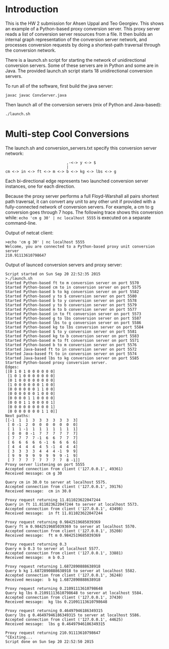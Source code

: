 # Introduction

This is the HW 2 submission for Ahsen Uppal and Teo Georgiev. This
shows an example of a Python-based proxy conversion server. This proxy
server reads a list of conversion server resources from a file. It
then builds an internal graph representation of the conversion server
network, and processes conversion requests by doing a shortest-path
traversal through the conversion network.

There is a launch.sh script for starting the network of unidirectional
conversion servers. Some of these servers are in Python and some are
in Java. The provided launch.sh script starts 18 unidirectional
conversion servers.

To run all of the software, first build the java server:
```
javac javac ConvServer.java
```

Then launch all of the conversion servers (mix of Python and Java-based):
```
./launch.sh
```

# Multi-step Cool Conversions

The launch.sh and conversion_servers.txt specify this conversion
server network:

```
                           ,-<-> y <-> $
                           |
cm <-> in <-> ft <-> m <-> b <-> kg <-> lbs <-> g

```
Each bi-directional edge represents two launched conversion server
instances, one for each direction.

Because the proxy server performs a full Floyd-Warshall all pairs
shortest path traversal, it can convert any unit to any other unit if
provided with a fully-connected network of conversion servers.
For example, a cm to g conversion goes through 7 hops. The following
trace shows this conversion while:
```echo 'cm g 30' | nc localhost 5555``` 
is executed on a separate command-line.

Output of netcat client:
```
>echo 'cm g 30' | nc localhost 5555
Welcome, you are connected to a Python-based proxy unit conversion server
210.91113610798647
```

Output of launced conversion servers and proxy server:
```
Script started on Sun Sep 20 22:52:35 2015
>./launch.sh
Started Python-based ft to m conversion server on port 5570
Started Python-based cm to in conversion server on port 5575
Started Python-based b to kg conversion server on port 5582
Started Python-based y to $ conversion server on port 5580
Started Python-based b to y conversion server on port 5578
Started Python-based y to b conversion server on port 5579
Started Python-based m to b conversion server on port 5577
Started Python-based in to ft conversion server on port 5573
Started Python-based g to lbs conversion server on port 5587
Started Python-based lbs to g conversion server on port 5586
Started Python-based kg to lbs conversion server on port 5584
Started Python-based $ to y conversion server on port 5581
Started Python-based kg to b conversion server on port 5583
Started Python-based m to ft conversion server on port 5571
Started Python-based b to m conversion server on port 5576
Started Java-based ft to in conversion server on port 5572
Started Java-based ft to in conversion server on port 5574
Started Java-based lbs to kg conversion server on port 5585
Started Python-based proxy conversion server.
Edges:
[[0 1 0 1 0 0 0 0 0 0]
 [1 0 1 0 0 0 0 0 0 0]
 [0 1 0 0 0 0 0 0 0 0]
 [1 0 0 0 0 0 0 1 0 0]
 [0 0 0 0 0 0 1 1 0 0]
 [0 0 0 0 0 0 1 0 0 0]
 [0 0 0 0 1 1 0 0 0 0]
 [0 0 0 1 1 0 0 0 0 1]
 [0 0 0 0 0 0 0 0 0 1]
 [0 0 0 0 0 0 0 1 1 0]]
Next paths:
[[-1  1  1  3  3  3  3  3  3  3]
 [ 0 -1  2  0  0  0  0  0  0  0]
 [ 1  1 -1  1  1  1  1  1  1  1]
 [ 0  0  0 -1  7  7  7  7  7  7]
 [ 7  7  7  7 -1  6  6  7  7  7]
 [ 6  6  6  6  6 -1  6  6  6  6]
 [ 4  4  4  4  4  5 -1  4  4  4]
 [ 3  3  3  3  4  4  4 -1  9  9]
 [ 9  9  9  9  9  9  9  9 -1  9]
 [ 7  7  7  7  7  7  7  7  8 -1]]
Proxy server listening on port 5555
Accepted connection from client ('127.0.0.1', 49361)
Received message: cm g 30

Query cm in 30.0 to server at localhost 5575.
Accepted connection from client ('127.0.0.1', 39176)
Received message:  cm in 30.0

Proxy request returning 11.811023622047244
Query in ft 11.811023622047244 to server at localhost 5573.
Accepted connection from client ('127.0.0.1', 43498)
Received message:  in ft 11.811023622047244

Proxy request returning 0.9842519685039369
Query ft m 0.9842519685039369 to server at localhost 5570.
Accepted connection from client ('127.0.0.1', 35208)
Received message:  ft m 0.9842519685039369

Proxy request returning 0.3
Query m b 0.3 to server at localhost 5577.
Accepted connection from client ('127.0.0.1', 33881)
Received message:  m b 0.3

Proxy request returning 1.6872890888638918
Query b kg 1.6872890888638918 to server at localhost 5582.
Accepted connection from client ('127.0.0.1', 36248)
Received message:  b kg 1.6872890888638918

Proxy request returning 0.21091113610798648
Query kg lbs 0.21091113610798648 to server at localhost 5584.
Accepted connection from client ('127.0.0.1', 37430)
Received message:  kg lbs 0.21091113610798648

Proxy request returning 0.46497946186349315
Query lbs g 0.46497946186349315 to server at localhost 5586.
Accepted connection from client ('127.0.0.1', 44625)
Received message:  lbs g 0.46497946186349315

Proxy request returning 210.91113610798647
^CExiting...
Script done on Sun Sep 20 22:52:50 2015
```
